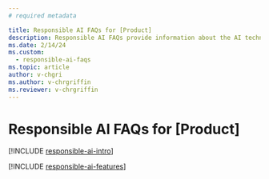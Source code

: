 ```yaml
---
# required metadata

title: Responsible AI FAQs for [Product]
description: Responsible AI FAQs provide information about the AI technology used in [Product], along with key considerations and details about how the AI is used, how it was tested and evaluated, and any specific limitations.
ms.date: 2/14/24
ms.custom: 
  - responsible-ai-faqs
ms.topic: article
author: v-chgri
ms.author: v-chrgriffin
ms.reviewer: v-chrgriffin
---
```


# Responsible AI FAQs for [Product]

[!INCLUDE [responsible-ai-intro](../../includes/responsible-ai-intro.md)]

[!INCLUDE [responsible-ai-features](../../includes/responsible-ai-features.md)]

<!-- - [Feature](Link) -->
